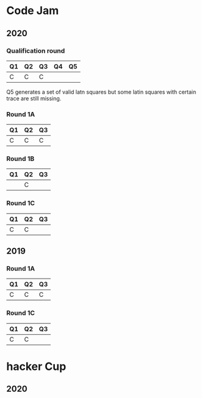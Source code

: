 # Code Jam

## 2020

### Qualification round

| Q1 | Q2 | Q3 | Q4 | Q5 |
|----|----|----|----|----|
| C  | C  | C  |    |    |

Q5 generates a set of valid latn squares but some latin squares with certain trace are still missing.

### Round 1A

| Q1 | Q2 | Q3 |
|----|----|----|
| C  | C  | C  |

### Round 1B

| Q1 | Q2 | Q3 |
|----|----|----|
|    | C  |    |

### Round 1C

| Q1 | Q2 | Q3 |
|----|----|----|
| C  | C  |    |

## 2019

### Round 1A

| Q1 | Q2 | Q3 |
|----|----|----|
| C  | C  | C  |

### Round 1C

| Q1 | Q2 | Q3 |
|----|----|----|
| C  | C  |    |

# hacker Cup

## 2020

